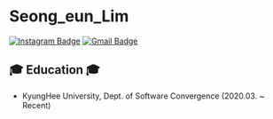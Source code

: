 <!--
### Hi there 👋

Here are some ideas to get you started:

- 🔭 I’m currently working on ...
- 🌱 I’m currently learning ...
- 👯 I’m looking to collaborate on ...
- 🤔 I’m looking for help with ...
- 💬 Ask me about ...
- 📫 How to reach me: ...
- 😄 Pronouns: ...
- ⚡ Fun fact: ...
[## 📌 Hobby 📌
 - Watching Youtube
 - Listening Hiphop](url)

-->

# Seong_eun_Lim

[![Instagram Badge](https://img.shields.io/badge/-Instagram-a877f2?style=flat-square&logo=Instagram&logoColor=white&link=https://www.instagram.com/_peridot.z/)](https://www.instagram.com/_peridot.z/)
[![Gmail Badge](https://img.shields.io/badge/-Gmail-d14836?style=flat-square&logo=Gmail&logoColor=white&link=mailto:ttd8591@gmail.com)](mailto:nihao0108@khu.ac.kr)

## 🎓 Education 🎓
 - KyungHee University, Dept. of Software Convergence (2020.03. ~ Recent)
 

